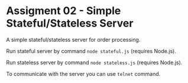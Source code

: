 # Assigment 02 - Simple Stateful/Stateless Server
A simple stateful/stateless server for order processing.

Run stateful server by command ```node stateful.js``` (requires Node.js).

Run stateless server by command ```node stateless.js``` (requires Node.js).

To communicate with the server you can use ```telnet``` command.